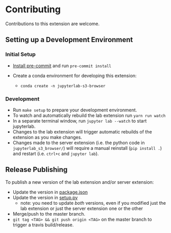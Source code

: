 # Contributing

Contributions to this extension are welcome.

## Setting up a Development Environment

### Initial Setup

- [Install pre-commit](https://pre-commit.com/#installation) and run `pre-commit install`

- Create a conda environment for developing this extension:
  - `conda create -n jupyterlab-s3-browser`

### Development

- Run `make setup` to prepare your development environment.
- To watch and automatically rebuild the lab extension run `yarn run watch`
- In a separate terminal window, run `jupyter lab --watch` to start jupyterlab.
- Changes to the lab extension will trigger automatic rebuilds of the extension as you make changes.
- Changes made to the server extension (i.e. the python code in `jupyterlab_s3_browser/`) will require a manual reinstall (`pip install .`) and restart (i.e. `ctrl+c` and `jupyter lab`).

## Release Publishing

To publish a new version of the lab extension and/or server extension:

- Update the version in [package.json](package.json)
- Update the version in [setup.py](setup.py)
  - note: you need to update _both_ versions, even if you modified just the lab extension or just the server extension one or the other
- Merge/push to the master branch.
- `git tag <TAG> && git push origin <TAG>` on the master branch to trigger a travis build/release.
